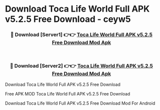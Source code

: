 # Download Toca Life World Full APK v5.2.5 Free Download - ceyw5



<div align="center">
<h3>🔴 Download [Server1] 👉👉 <a href="https://momento.my/?title=Toca_Life_World_Full_APK_v5.2.5_Free_Download">Toca Life World Full APK v5.2.5 Free Download Mod Apk</a></h3><br>

<h3>🔴 Download [Server2] 👉👉 <a href="https://momento.my/?title=Toca_Life_World_Full_APK_v5.2.5_Free_Download">Toca Life World Full APK v5.2.5 Free Download Mod Apk</a></h3>
</div>



Download Toca Life World Full APK v5.2.5 Free Download 

Free APK MOD Toca Life World Full APK v5.2.5 Free Download 

Download Toca Life World Full APK v5.2.5 Free Download Mod For Android
